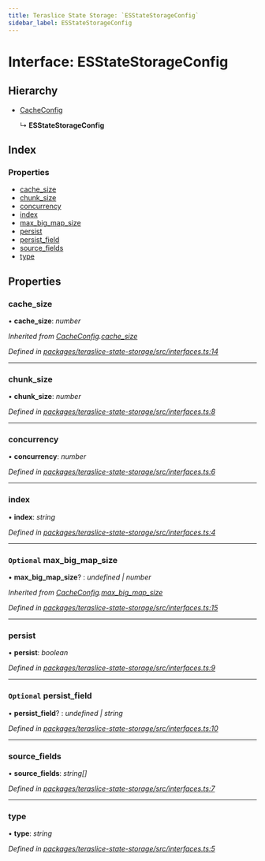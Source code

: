 ```yaml
---
title: Teraslice State Storage: `ESStateStorageConfig`
sidebar_label: ESStateStorageConfig
---
```


# Interface: ESStateStorageConfig

## Hierarchy

* [CacheConfig](cacheconfig.md)

  ↳ **ESStateStorageConfig**

## Index

### Properties

* [cache_size](esstatestorageconfig.md#cache_size)
* [chunk_size](esstatestorageconfig.md#chunk_size)
* [concurrency](esstatestorageconfig.md#concurrency)
* [index](esstatestorageconfig.md#index)
* [max_big_map_size](esstatestorageconfig.md#optional-max_big_map_size)
* [persist](esstatestorageconfig.md#persist)
* [persist_field](esstatestorageconfig.md#optional-persist_field)
* [source_fields](esstatestorageconfig.md#source_fields)
* [type](esstatestorageconfig.md#type)

## Properties

###  cache_size

• **cache_size**: *number*

*Inherited from [CacheConfig](cacheconfig.md).[cache_size](cacheconfig.md#cache_size)*

*Defined in [packages/teraslice-state-storage/src/interfaces.ts:14](https://github.com/terascope/teraslice/blob/b843209f9/packages/teraslice-state-storage/src/interfaces.ts#L14)*

___

###  chunk_size

• **chunk_size**: *number*

*Defined in [packages/teraslice-state-storage/src/interfaces.ts:8](https://github.com/terascope/teraslice/blob/b843209f9/packages/teraslice-state-storage/src/interfaces.ts#L8)*

___

###  concurrency

• **concurrency**: *number*

*Defined in [packages/teraslice-state-storage/src/interfaces.ts:6](https://github.com/terascope/teraslice/blob/b843209f9/packages/teraslice-state-storage/src/interfaces.ts#L6)*

___

###  index

• **index**: *string*

*Defined in [packages/teraslice-state-storage/src/interfaces.ts:4](https://github.com/terascope/teraslice/blob/b843209f9/packages/teraslice-state-storage/src/interfaces.ts#L4)*

___

### `Optional` max_big_map_size

• **max_big_map_size**? : *undefined | number*

*Inherited from [CacheConfig](cacheconfig.md).[max_big_map_size](cacheconfig.md#optional-max_big_map_size)*

*Defined in [packages/teraslice-state-storage/src/interfaces.ts:15](https://github.com/terascope/teraslice/blob/b843209f9/packages/teraslice-state-storage/src/interfaces.ts#L15)*

___

###  persist

• **persist**: *boolean*

*Defined in [packages/teraslice-state-storage/src/interfaces.ts:9](https://github.com/terascope/teraslice/blob/b843209f9/packages/teraslice-state-storage/src/interfaces.ts#L9)*

___

### `Optional` persist_field

• **persist_field**? : *undefined | string*

*Defined in [packages/teraslice-state-storage/src/interfaces.ts:10](https://github.com/terascope/teraslice/blob/b843209f9/packages/teraslice-state-storage/src/interfaces.ts#L10)*

___

###  source_fields

• **source_fields**: *string[]*

*Defined in [packages/teraslice-state-storage/src/interfaces.ts:7](https://github.com/terascope/teraslice/blob/b843209f9/packages/teraslice-state-storage/src/interfaces.ts#L7)*

___

###  type

• **type**: *string*

*Defined in [packages/teraslice-state-storage/src/interfaces.ts:5](https://github.com/terascope/teraslice/blob/b843209f9/packages/teraslice-state-storage/src/interfaces.ts#L5)*
